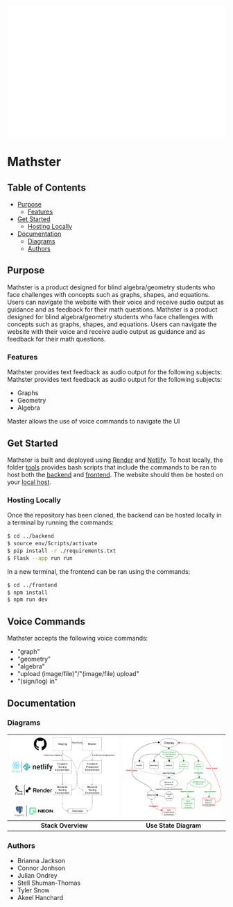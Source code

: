 <div align="center">
<img src="frontend/images/Mathster.svg" width="1000" height="300">
</div>

# Mathster 

## Table of Contents

- [Purpose](#purpose)
  - [Features](#features)
- [Get Started](#get-started)
  - [Hosting Locally](#hosting-locally)
- [Documentation](#documentation)
  - [Diagrams](#diagrams)  
  - [Authors](#authors)

## Purpose

Mathster is a product designed for blind algebra/geometry students who face challenges with concepts such as graphs, shapes, and equations. Users can navigate the website with their voice and receive audio output as guidance and as feedback for their math questions.
Mathster is a product designed for blind algebra/geometry students who face challenges with concepts such as graphs, shapes, and equations. Users can navigate the website with their voice and receive audio output as guidance and as feedback for their math questions.

### Features

Mathster provides text feedback as audio output for the following subjects: 
Mathster provides text feedback as audio output for the following subjects: 
- Graphs
- Geometry
- Algebra

Master allows the use of voice commands to navigate the UI

## Get Started

Mathster is built and deployed using [Render](https://render.com/) and [Netlify](https://netlify.com/). To host locally, the folder [tools](/tools) provides bash scripts that include the commands to be ran to host both the [backend](/backend) and [frontend](/frontend). The website should then be hosted on your [local host](https://localhost:5000).

### Hosting Locally

Once the repository has been cloned, the backend can be hosted locally in a terminal by running the commands:
```sh
$ cd ../backend
$ source env/Scripts/activate
$ pip install -r ./requirements.txt
$ Flask --app run run
```
In a new terminal, the frontend can be ran using the commands:
```sh
$ cd ../frontend
$ npm install
$ npm run dev
```
## Voice Commands
Mathster accepts the following voice commands:
- "graph"
- "geometry"
- "algebra"
- "upload (image/file)"/"(image/file) upload"
- "(sign/log) in"

## Documentation

### Diagrams

| ![Image 1](frontend/images/STACK.png) | ![Image 2](frontend/images/USE.png) |
|:--------------------------------:|:--------------------------------:|
|**Stack Overview**|**Use State Diagram**|


### Authors
- Brianna Jackson
- Connor Jonhson
- Julian Ondrey
- Stell Shuman-Thomas
- Tyler Snow
- Akeel Hanchard


